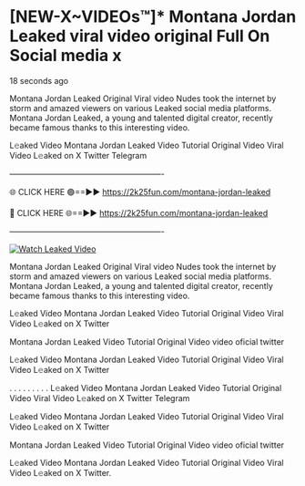 # [NEW-X~VIDEOs™]* Montana Jordan Leaked viral video original Full On Social media x

18 seconds ago

Montana Jordan Leaked Original Viral video Nudes took the internet by storm and amazed viewers on various Leaked social media platforms. Montana Jordan Leaked, a young and talented digital creator, recently became famous thanks to this interesting video.

L𝚎aked Video Montana Jordan Leaked Video Tutorial Original Video Viral Video L𝚎aked on X Twitter Telegram

———————————————————-

🌐 CLICK HERE 🟢==►► https://2k25fun.com/montana-jordan-leaked

🔴 CLICK HERE 🌐==►► https://2k25fun.com/montana-jordan-leaked

———————————————————-

[![Watch Leaked Video](https://miro.medium.com/v2/resize:fit:828/format:webp/1*cilzJN44JGOrTw9NJCrNHA.gif "Watch Leaked Video")](https://2k25fun.com/montana-jordan-leaked)

Montana Jordan Leaked Original Viral video Nudes took the internet by storm and amazed viewers on various Leaked social media platforms. Montana Jordan Leaked, a young and talented digital creator, recently became famous thanks to this interesting video.

L𝚎aked Video Montana Jordan Leaked Video Tutorial Original Video Viral Video L𝚎aked on X Twitter

Montana Jordan Leaked Video Tutorial Original Video video oficial twitter

L𝚎aked Video Montana Jordan Leaked Video Tutorial Original Video Viral Video L𝚎aked on X Twitter

. . . . . . . . . L𝚎aked Video Montana Jordan Leaked Video Tutorial Original Video Viral Video L𝚎aked on X Twitter Telegram

L𝚎aked Video Montana Jordan Leaked Video Tutorial Original Video Viral Video L𝚎aked on X Twitter

Montana Jordan Leaked Video Tutorial Original Video video oficial twitter

L𝚎aked Video Montana Jordan Leaked Video Tutorial Original Video Viral Video L𝚎aked on X Twitter.